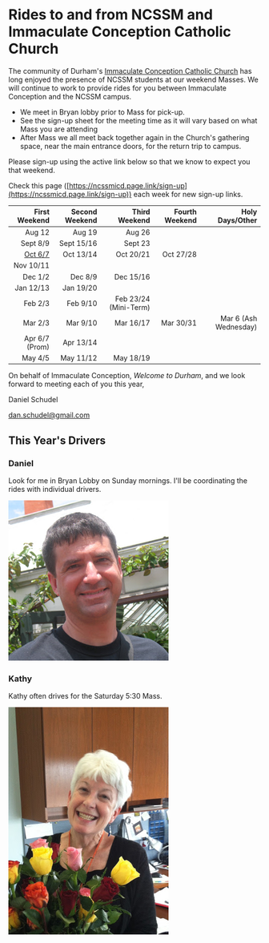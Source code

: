 # Rides to and from NCSSM and Immaculate Conception Catholic Church

The community of Durham's [Immaculate Conception Catholic Church](http://icdurham.org/) has long enjoyed the 
presence of NCSSM students at our weekend Masses. We will continue to work to provide rides for you between
Immaculate Conception and the NCSSM campus.

* We meet in Bryan lobby prior to Mass for pick-up.
* See the sign-up sheet for the meeting time as it will vary based on what Mass you are attending
* After Mass we all meet back together again in the Church's gathering space, near the main entrance doors, for the return trip to campus.

Please sign-up using the active link below so that we know to expect you that weekend.

Check this page ([https://ncssmicd.page.link/sign-up](https://ncssmicd.page.link/sign-up))
each week for new sign-up links.

|First Weekend   |Second Weekend |Third Weekend         |Fourth Weekend|Holy Days/Other         |
|---------------:|--------------:|---------------------:|-------------:|-----------------------:|
|Aug  12         |Aug 19         |Aug 26                |              |                        |
|Sept  8/9       |Sept 15/16     |Sept 23               |              |                        |
|[Oct   6/7](https://www.signupgenius.com/go/10c0b4cafa82ba13-october11)       |Oct  13/14     |Oct  20/21            |Oct 27/28     |                        |
|Nov  10/11      |               |                      |              |                        |
|Dec   1/2       |Dec   8/9      |Dec  15/16            |              |                        |
|Jan  12/13      |Jan  19/20     |                      |              |                        |
|Feb   2/3       |Feb   9/10     |Feb  23/24 (Mini-Term)|              |                        |
|Mar   2/3       |Mar   9/10     |Mar  16/17            |Mar   30/31   |Mar 6 (Ash Wednesday)   |
|Apr   6/7 (Prom)|Apr  13/14     |                      |              |                        |
|May   4/5       |May  11/12     |May  18/19            |              |                        |


On behalf of Immaculate Conception, *Welcome to Durham*, and we look forward to meeting each of you this year,

Daniel Schudel

[dan.schudel@gmail.com](mailto:dan.schudel@gmail.com)

## This Year's Drivers

### Daniel

Look for me in Bryan Lobby on Sunday mornings. I'll be coordinating the rides with individual drivers.

![Daniel](Images/daniel.jpg "Daniel")

### Kathy

Kathy often drives for the Saturday 5:30 Mass.

![Kathy](Images/kathy.jpg "Kathy")
